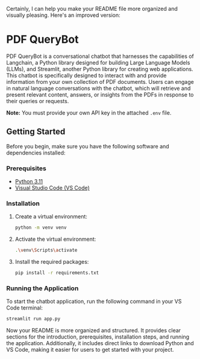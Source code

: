 Certainly, I can help you make your README file more organized and visually pleasing. Here's an improved version:

# PDF QueryBot

PDF QueryBot is a conversational chatbot that harnesses the capabilities of Langchain, a Python library designed for building Large Language Models (LLMs), and Streamlit, another Python library for creating web applications. This chatbot is specifically designed to interact with and provide information from your own collection of PDF documents. Users can engage in natural language conversations with the chatbot, which will retrieve and present relevant content, answers, or insights from the PDFs in response to their queries or requests.

**Note:** You must provide your own API key in the attached `.env` file.

## Getting Started

Before you begin, make sure you have the following software and dependencies installed:

### Prerequisites

- [Python 3.11](https://www.python.org/downloads/)
- [Visual Studio Code (VS Code)](https://code.visualstudio.com/download)

### Installation

1. Create a virtual environment:
   ```bash
   python -m venv venv
   ```

2. Activate the virtual environment:
   ```bash
   .\venv\Scripts\activate
   ```

3. Install the required packages:
   ```bash
   pip install -r requirements.txt
   ```

### Running the Application

To start the chatbot application, run the following command in your VS Code terminal:

```bash
streamlit run app.py
```

Now your README is more organized and structured. It provides clear sections for the introduction, prerequisites, installation steps, and running the application. Additionally, it includes direct links to download Python and VS Code, making it easier for users to get started with your project.
